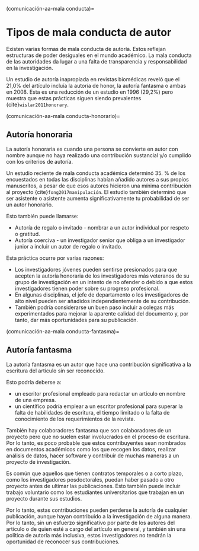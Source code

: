 (comunicación-aa-mala conducta)=
# Tipos de mala conducta de autor

Existen varias formas de mala conducta de autoría. Estos reflejan estructuras de poder desiguales en el mundo académico. La mala conducta de las autoridades da lugar a una falta de transparencia y responsabilidad en la investigación.

Un estudio de autoría inapropiada en revistas biomédicas reveló que el 21,0% del artículo incluía la autoría de honor, la autoría fantasma o ambas en 2008. Esta es una reducción de un estudio en 1996 (29,2%) pero muestra que estas prácticas siguen siendo prevalentes {cite}`wislar2011honorary`.

(comunicación-aa-mala conducta-honorario)=
## Autoría honoraria
La autoría honoraria es cuando una persona se convierte en autor con nombre aunque no haya realizado una contribución sustancial y/o cumplido con los criterios de autoría.

Un estudio reciente de mala conducta académica determinó 35. % de los encuestados en todas las disciplinas habían añadido autores a sus propios manuscritos, a pesar de que esos autores hicieron una mínima contribución al proyecto {cite}`fong2017manipulación`. El estudio también determinó que ser asistente o asistente aumenta significativamente tu probabilidad de ser un autor honorario.

Esto también puede llamarse:
* Autoría de regalo o invitado - nombrar a un autor individual por respeto o gratitud.
* Autoría coerciva - un investigador senior que obliga a un investigador junior a incluir un autor de regalo o invitado.

Esta práctica ocurre por varias razones:
* Los investigadores jóvenes pueden sentirse presionados para que acepten la autoría honoraria de los investigadores más veteranos de su grupo de investigación en un intento de no ofender o debido a que estos investigadores tienen poder sobre su progreso profesional.
* En algunas disciplinas, el jefe de departamento o los investigadores de alto nivel pueden ser añadidos independientemente de su contribución.
* También podría considerarse un buen paso incluir a colegas más experimentados para mejorar la aparente calidad del documento y, por tanto, dar más oportunidades para su publicación.

(comunicación-aa-mala conducta-fantasma)=
## Autoría fantasma
La autoría fantasma es un autor que hace una contribución significativa a la escritura del artículo sin ser reconocido.

Esto podría deberse a:
* un escritor profesional empleado para redactar un artículo en nombre de una empresa.
* un científico podría emplear a un escritor profesional para superar la falta de habilidades de escritura, el tiempo limitado o la falta de conocimiento de los requerimientos de la revista.

También hay colaboradores fantasma que son colaboradores de un proyecto pero que no suelen estar involucrados en el proceso de escritura. Por lo tanto, es poco probable que estos contribuyentes sean nombrados en documentos académicos como los que recogen los datos, realizar análisis de datos, hacer software y contribuir de muchas maneras a un proyecto de investigación.

Es común que aquellos que tienen contratos temporales o a corto plazo, como los investigadores posdoctorales, puedan haber pasado a otro proyecto antes de ultimar las publicaciones. Esto también puede incluir trabajo voluntario como los estudiantes universitarios que trabajan en un proyecto durante sus estudios.

Por lo tanto, estas contribuciones pueden perderse la autoría de cualquier publicación, aunque hayan contribuido a la investigación de alguna manera. Por lo tanto, sin un esfuerzo significativo por parte de los autores del artículo o de quien esté a cargo del artículo en general, y también sin una política de autoría más inclusiva, estos investigadores no tendrán la oportunidad de reconocer sus contribuciones. 

